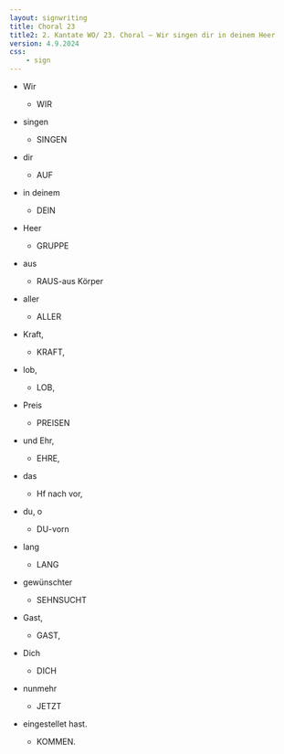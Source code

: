 ```yaml
---
layout: signwriting
title: Choral 23
title2: 2. Kantate WO/ 23. Choral – Wir singen dir in deinem Heer
version: 4.9.2024
css:
    - sign
---
```


<!--
https://www.signbank.org/signpuddle2.0/searchword.php
https://www.sutton-signwriting.io/signmaker
-->

- Wir
    + WIR

- singen 
    + SINGEN

- dir
    + AUF
    
- in deinem
    + DEIN

- Heer
    + GRUPPE

- aus
    + RAUS-aus Körper 

- aller
    + ALLER

- Kraft,
    + KRAFT,

- lob,
    + LOB,

- Preis
    + PREISEN

- und Ehr,
    + EHRE,

- das
    + Hf nach vor,

- du, o
    + DU-vorn

- lang
    + LANG

- gewünschter    
    + SEHNSUCHT
    
-   Gast,
    + GAST,

- Dich
    + DICH
    
- nunmehr
    + JETZT

- eingestellet hast.
    + KOMMEN.


